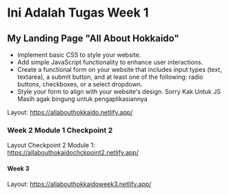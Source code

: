 # Ini Adalah Tugas Week 1

## My Landing Page "All About Hokkaido"  

- Implement basic CSS to style your website.
- Add simple JavaScript functionality to enhance user interactions.
- Create a functional form on your website that includes input types    (text, textarea), a submit button, and at least one of the following: radio buttons, checkboxes, or a select dropdown.
- Style your form to align with your website's design.
Sorry Kak Untuk JS Masih agak bingung untuk pengaplikasiannya 

Layout: https://allabouthokkaido.netlify.app/

### Week 2 Module 1 Checkpoint 2
Layout Checkpoint 2 Module 1: https://allabouthokaidochckpoint2.netlify.app/

#### Week 3
Layout: https://allabouthokkaidoweek3.netlify.app/